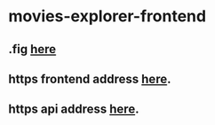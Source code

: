 # movies-explorer-frontend

## .fig [here](https://disk.yandex.ru/d/HXsWof0u4SoTEA)

## https frontend address [here](https://moredomains.nomoredomains.sbs/).

## https api address [here](https://api.moredomains.nomoredomains.sbs/).
